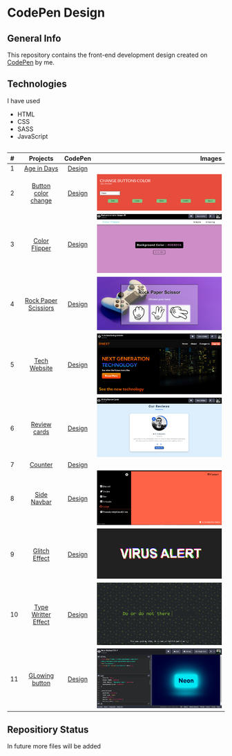 # CodePen Design 
## General Info
This repository contains the front-end development design created on [CodePen](https://codepen.io/Sanskrati01) by me.

## Technologies
I have used
- HTML
- CSS
- SASS
- JavaScript

## 
| # | Projects | CodePen | Images |
| :---         |     :---:      |     :---:      |          ---: |
|       1      |          [Age in Days](https://github.com/31Sanskrati/front-end-projects/tree/master/Age_in_Days)            |       [Design]()         |
|       2      |          [Button color change](https://github.com/31Sanskrati/front-end-projects/tree/master/Button_color_change)            |       [Design](https://codepen.io/Sanskrati01/pen/qBmyQJW)         | ![alt text](https://github.com/31Sanskrati/CodePen-Design/blob/master/Button_color_change/Screenshot%202021-09-06%20093849.png) |
|       3      |          [Color Flipper](https://github.com/31Sanskrati/front-end-projects/tree/master/Color-Flipper)            |       [Design](https://codepen.io/Sanskrati01/pen/GRmpwXj)         |![alt text](https://github.com/31Sanskrati/CodePen-Design/blob/master/Color-Flipper/Screenshot%202021-09-06%20093635.png) |
|       4      |          [Rock Paper Scissiors](https://github.com/31Sanskrati/front-end-projects/tree/master/Rock_Paper_scissors)            |       [Design](https://codepen.io/Sanskrati01/pen/gOWzvaO)         | ![alt text](https://github.com/31Sanskrati/CodePen-Design/blob/master/Rock_Paper_scissors/Screenshot%202021-09-06%20093923.png) |
|       5      |          [Tech Website](https://github.com/31Sanskrati/front-end-projects/tree/master/Tech%20Website%20Layout)            |       [Design](https://codepen.io/Sanskrati01/pen/zYobzMr)         | ![alt text](https://github.com/31Sanskrati/CodePen-Design/blob/master/Tech%20Website%20Layout/Screenshot%202021-09-06%20093719.png) |
|       6      |          [Review cards](https://github.com/31Sanskrati/CodePen-Design/tree/master/Review%20Cards)            |       [Design](https://codepen.io/Sanskrati01/pen/yLbxboO?editors=0010)         | ![alt text](https://github.com/31Sanskrati/CodePen-Design/blob/master/Review%20Cards/Screenshot%202021-09-06%20093539.png) |
|       7      |          [Counter](https://github.com/31Sanskrati/CodePen-Design/tree/master/Counter)            |       [Design](https://codepen.io/Sanskrati01/pen/PomGOQL?editors=0010)         |
|       8      |          [Side Navbar](https://github.com/31Sanskrati/CodePen-Design/tree/master/Side%20Navbar)            |       [Design](https://codepen.io/Sanskrati01/pen/jOmeEMx)         | ![alt text](https://github.com/31Sanskrati/CodePen-Design/blob/master/Side%20Navbar/Screenshot%202021-09-06%20094126.png) |
|       9      |          [Glitch Effect](https://github.com/31Sanskrati/CodePen-Design/tree/master/Glitch%20Effect)            |       [Design](https://codepen.io/Sanskrati01/pen/rNmzXeP)         | ![alt text](https://github.com/31Sanskrati/CodePen-Design/blob/master/Glitch%20Effect/Screenshot%202021-09-11%20233425.png) |
|       10      |          [Type Writter Effect](https://github.com/31Sanskrati/CodePen-Design/tree/master/Typewriter%20Effect)            |       [Design](https://codepen.io/Sanskrati01/pen/vYmgXKV)         | ![alt text](https://github.com/31Sanskrati/CodePen-Design/blob/master/Typewriter%20Effect/typewriter.png) |
|       11      |          [GLowing button](https://github.com/31Sanskrati/CodePen-Design/tree/master/Glowing%20button)            |       [Design](https://codepen.io/Sanskrati01/pen/YzVxvzE)         | ![alt text](https://github.com/31Sanskrati/CodePen-Design/blob/master/Glowing%20button/neon.png) |

## Repositiory Status
In future more files will be added
